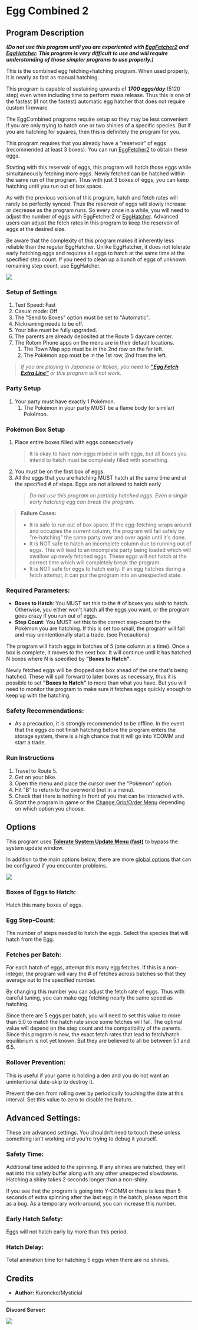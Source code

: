 # Egg Combined 2

## Program Description

***(Do not use this program until you are experiented with [EggFetcher2](EggFetcher2.md) and [EggHatcher](EggHatcher.md). This program is very difficult to use and will require understanding of those simpler programs to use properly.)***


This is the combined egg fetching+hatching program. When used properly, it is nearly as fast as manual hatching.

This program is capable of sustaining upwards of ***1700 eggs/day*** (5120 step) even when including time to perform mass release. Thus this is one of the fastest (if not the fastest) automatic egg hatcher that does not require custom firmware.

The EggCombined programs require setup so they may be less convenient if you are only trying to hatch one or two shinies of a specific species. But if you are hatching for squares, then this is definitely the program for you.

This program requires that you already have a "reservoir" of eggs (recommended at least 3 boxes). You can run [EggFetcher2](EggFetcher2.md) to obtain these eggs.

Starting with this reservoir of eggs, this program will hatch those eggs while simultaneously fetching more eggs. Newly fetched can be hatched within the same run of the program. Thus with just 3 boxes of eggs, you can keep hatching until you run out of box space.

As with the previous version of this program, hatch and fetch rates will rarely be perfectly synced. Thus the reservoir of eggs will slowly increase or decrease as the program runs. So every once in a while, you will need to adjust the number of eggs with EggFetcher2 or [EggHatcher](EggHatcher.md). Advanced users can adjust the fetch rates in this program to keep the reservoir of eggs at the desired size.

Be aware that the complexity of this program makes it inherently less reliable than the regular EggHatcher. Unlike EggHatcher, it does not tolerate early hatching eggs and requires all eggs to hatch at the same time at the specified step count. If you need to clean up a bunch of eggs of unknown remaining step count, use EggHatcher.

<img src="images/EggCombined2-0.png">

### Setup of Settings

1. Text Speed: Fast
2. Casual mode: Off
3. The "Send to Boxes" option must be set to "Automatic".
4. Nicknaming needs to be off.
5. Your bike must be fully upgraded.
6. The parents are already deposited at the Route 5 daycare center.
7. The Rotom Phone apps on the menu are in their default locations.
   1. The Town Map app must be in the 2nd row on the far left.
   2. The Pokémon app must be in the 1st row, 2nd from the left.

> *If you are playing in Japanese or Italian, you need to [**"Egg Fetch Extra Line"**](PokemonSettings.md#egg-fetch-extra-line) or this program will not work.*

### Party Setup

1. Your party must have exactly 1 Pokémon.
   1. The Pokémon in your party MUST be a flame body (or similar) Pokémon.

### Pokémon Box Setup

1. Place entire boxes filled with eggs consecutively
   > It is okay to have non-eggs mixed in with eggs, but all boxes you intend to hatch must be completely filled with something.
2. You must be on the first box of eggs.
3. All the eggs that you are hatching MUST hatch at the same time and at the specified # of steps. Eggs are not allowed to hatch early
   > *Do not use this program on partially hatched eggs. Even a single early hatching egg can break the program.*

> **Failure Cases:**
> * It is safe to run out of box space. If the egg-fetching wraps around and occupies the current column, the program will fail safely by "re-hatching" the same party over and over again until it's done.
> * It is NOT safe to hatch an incomplete column due to running out of eggs. This will lead to an incomplete party being loaded which will swallow up newly fetched eggs. These eggs will not hatch at the correct time which will completely break the program.
> * It is NOT safe for eggs to hatch early. If an egg hatches during a fetch attempt, it can put the program into an unexpected state.

### Required Parameters:
- **Boxes to Hatch**: You MUST set this to the # of boxes you wish to hatch. Otherwise, you either won't hatch all the eggs you want, or the program goes crazy if you run out of eggs.
- **Step Count**: You MUST set this to the correct step-count for the Pokémon you are hatching. If this is set too small, the program will fail and may unintentionally start a trade. (see Precautions)

The program will hatch eggs in batches of 5 (one column at a time). Once a box is complete, it moves to the next box. It will continue until it has hatched N boxes where N is specified by **"Boxes to Hatch"**.

Newly fetched eggs will be dropped one box ahead of the one that's being hatched. These will spill forward to later boxes as necessary, thus it is possible to set **"Boxes to Hatch"** to more than what you have. But you will need to monitor the program to make sure it fetches eggs quickly enough to keep up with the hatching.

### Safety Recommendations:
- As a precaution, it is strongly recommended to be offline. In the event that the eggs do not finish hatching before the program enters the storage system, there is a high chance that it will go into YCOMM and start a trade.

### Run Instructions

1. Travel to Route 5.
2. Get on your bike.
3. Open the menu and place the cursor over the "Pokémon" option.
4. Hit "B" to return to the overworld (not in a menu).
5. Check that there is nothing in front of you that can be interacted with.
6. Start the program in game or the [Change Grip/Order Menu](https://github.com/PokemonAutomation/Microcontroller/blob/master/Wiki/Programs/NintendoSwitch/ChangeGripOrderMenu.md) depending on which option you choose.


## Options

This program uses [**Tolerate System Update Menu (fast)**](/Wiki/Programs/NintendoSwitch/FrameworkSettings.md#tolerate-system-update-menu-fast) to bypass the system update window.

In addition to the main options below, there are more [global options](PokemonSettings.md) that can be configured if you encounter problems.

<img src="images/EggCombined2-Settings.png">

### Boxes of Eggs to Hatch:

Hatch this many boxes of eggs.

### Egg Step-Count:

The number of steps needed to hatch the eggs. Select the species that will hatch from the Egg.

### Fetches per Batch:

For each batch of eggs, attempt this many egg fetches. If this is a non-integer, the program will vary the # of fetches across batches so that they average out to the specified number.

By changing this number you can adjust the fetch rate of eggs. Thus with careful tuning, you can make egg fetching nearly the same speed as hatching.

Since there are 5 eggs per batch, you will need to set this value to more than 5.0 to match the hatch rate since some fetches will fail. The optimal value will depend on the step count and the compatibility of the parents.
Since this program is new, the exact fetch rates that lead to fetch/hatch equilibrium is not yet known. But they are believed to all be between 5.1 and 6.5.

### Rollover Prevention:

This is useful if your game is holding a den and you do not want an unintentional date-skip to destroy it.

Prevent the den from rolling over by periodically touching the date at this interval. Set this value to zero to disable the feature.

## Advanced Settings:

These are advanced settings. You shouldn't need to touch these unless something isn't working and you're trying to debug it yourself.

### Safety Time:

Additional time added to the spinning. If any shinies are hatched, they will eat into this safety buffer along with any other unexpected slowdowns. Hatching a shiny takes 2 seconds longer than a non-shiny.

If you see that the program is going into Y-COMM or there is less than 5 seconds of extra spinning after the last egg in the batch, please report this as a bug. As a temporary work-around, you can increase this number.

### Early Hatch Safety:

Eggs will not hatch early by more than this period.

### Hatch Delay:

Total animation time for hatching 5 eggs when there are no shinies.


## Credits

- **Author:** Kuroneko/Mysticial


<hr>

**Discord Server:** 

[<img src="https://canary.discordapp.com/api/guilds/695809740428673034/widget.png?style=banner2">](https://discord.gg/cQ4gWxN)

